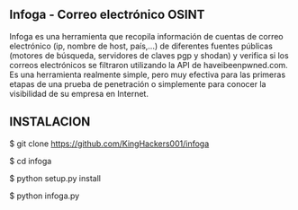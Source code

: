 ## Infoga - Correo electrónico OSINT

Infoga es una herramienta que recopila información de cuentas de correo electrónico (ip, nombre de host, país,...) de diferentes fuentes públicas (motores de búsqueda, servidores de claves pgp y shodan) y verifica si los correos electrónicos se filtraron utilizando la API de haveibeenpwned.com. Es una herramienta realmente simple, pero muy efectiva para las primeras etapas de una prueba de penetración o simplemente para conocer la visibilidad de su empresa en Internet.

## INSTALACION

$ git clone https://github.com/KingHackers001/infoga

$ cd infoga

$ python setup.py install

$ python infoga.py
